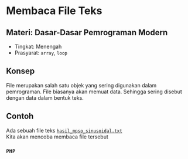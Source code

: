 # Membaca File Teks
## Materi: Dasar-Dasar Pemrograman Modern
* Tingkat: Menengah
* Prasyarat: `array`, `loop`

## Konsep
File merupakan salah satu objek yang sering digunakan dalam pemrograman. File biasanya akan memuat data. Sehingga sering disebut dengan data dalam bentuk teks.

## Contoh
Ada sebuah file teks [`hasil_mpso_sinusoidal.txt`](https://github.com/ardiansyah-sweng/ucwpso/blob/main/hasil_mpso_sinusoidal.txt) <br>
Kita akan mencoba membaca file tersebut

### `PHP`
